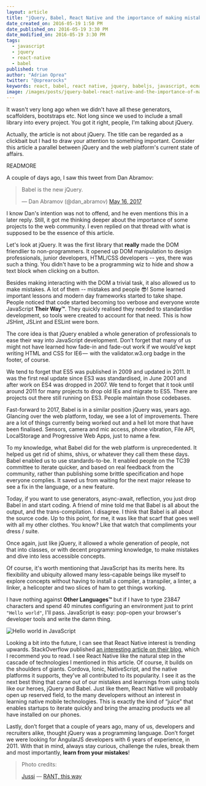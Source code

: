 ```yaml
---
layout: article
title: "jQuery, Babel, React Native and the importance of making mistakes"
date_created_on: 2016-05-19 1:50 PM
date_published_on: 2016-05-19 3:30 PM
date_modified_on: 2016-05-19 3:30 PM
tags:
  - javascript
  - jquery
  - react-native
  - babel
published: true
author: "Adrian Oprea"
twitter: "@oprearocks"
keywords: react, babel, react native, jquery, babeljs, javascript, ecmascript, es6, web platform, standards
image: /images/posts/jquery-babel-react-native-and-the-importance-of-making-mistakes/post.jpg
---
```


It wasn't very long ago when we didn't have all these generators, scaffolders, bootstraps etc. Not long since we used to include a small library into every project. You got it right, people, I'm talking about jQuery.

Actually, the article is not about jQuery. The title can be regarded as a clickbait but I had to draw your attention to something important. Consider this article a parallel between jQuery and the web platform's current state of affairs.

READMORE

A couple of days ago, I saw this tweet from Dan Abramov:

<blockquote class="twitter-tweet" data-lang="en"><p lang="und" dir="ltr">Babel is the new jQuery.</p>&mdash; Dan Abramov (@dan_abramov) <a href="https://twitter.com/dan_abramov/status/864519406231093249">May 16, 2017</a></blockquote>
<script async src="//platform.twitter.com/widgets.js" charset="utf-8"></script>

I know Dan's intention was not to offend, and he even mentions this in a later reply. Still, it got me thinking deeper about the importance of some projects to the web community. I even replied on that thread with what is supposed to be the essence of this article.

Let's look at jQuery. It was the first library that **really** made the DOM friendlier to non-programmers. It opened up DOM manipulation to design professionals, junior developers, HTML/CSS developers -- yes, there was such a thing. You didn't have to be a programming wiz to hide and show a text block when clicking on a button.

Besides making interacting with the DOM a trivial task, it also allowed us to make mistakes. A lot of them -- mistakes and people 😎! Some learned important lessons and modern day frameworks started to take shape. People noticed that code started becoming too verbose and everyone wrote JavaScript **Their Way&#8482;**. They quickly realised they needed to standardise development, so tools were created to account for that need. This is how JSHint, JSLint and ESLint were born.

The core idea is that jQuery enabled a whole generation of professionals to ease their way into JavaScript development. Don’t forget that many of us might not have learned how fade-in and fade-out work if we would’ve kept writing HTML and CSS for IE6 —  with the validator.w3.org badge in the footer, of course.

We tend to forget that ES5 was published in 2009 and updated in 2011. It was the first real update since ES3 was standardised, in June 2001 and after work on ES4 was dropped in 2007. We tend to forget that it took until around 2011 for many projects to drop old IEs and migrate to ES5. There are projects out there still running on ES3. People maintain those codebases.

Fast-forward to 2017, Babel is in a similar position jQuery was, years ago. Glancing over the web platform, today, we see a lot of improvements. There are a lot of things currently being worked out and a hell lot more that have been finalised. Sensors, camera and mic access, phone vibration, File API, LocalStorage and Progressive Web Apps, just to name a few.

To my knowledge, what Babel did for the web platform is unprecedented. It helped us get rid of shims, shivs, or whatever they call them these days. Babel enabled us to use standards-to-be. It enabled people on the TC39 committee to iterate quicker, and based on real feedback from the community, rather than publishing some brittle specification and hope everyone complies. It saved us from waiting for the next major release to see a fix in the language, or a new feature.

Today, if you want to use generators, async-await, reflection, you just drop Babel in and start coding. A friend of mine told me that Babel is all about the output, and the trans-compilation. I disagree. I think that Babel is all about the source code. Up to this point, for me, it was like that scarf that goes well with all my other clothes. You know? Like that watch that compliments your dress / suite.

Once again, just like jQuery, it allowed a whole generation of people, not that into classes, or with decent programming knowledge, to make mistakes and dive into less accessible concepts.

Of course, it's worth mentioning that JavaScript has its merits here. Its flexibility and ubiquity allowed many less-capable beings like myself to explore concepts without having to install a compiler, a transpiler, a linter, a linker, a helicopter and two slices of ham to get things working.

I have nothing against **Other Languages&#8482;** but if I have to type 23847 characters and spend 40 minutes configuring an environment just to print `"Hello world"`, I'll pass. JavaScript is easy: pop-open your browser's developer tools and write the damn thing.

![Hello world in JavaScript](/images/posts/jquery-babel-react-native-and-the-importance-of-making-mistakes/helloworld.png)

Looking a bit into the future, I can see that React Native interest is trending upwards. StackOverflow published [an interesting article on their blog](https://stackoverflow.blog/2017/05/16/exploring-state-mobile-development-stack-overflow-trends/), which I recommend you to read. I see React Native like the natural step in the cascade of technologies I mentioned in this article.
Of course, it builds on the shoulders of giants. Cordova, Ionic, NativeScript, and the native platforms it supports, they've all contributed to its popularity. I see it as the next best thing that came out of our mistakes and learnings from using tools like our heroes, jQuery and Babel. Just like them, React Native will probably open up reserved field, to the many developers without an interest in learning native mobile technologies. This is exactly the kind of “juice” that enables startups to iterate quickly and bring the amazing products we all have installed on our phones.

Lastly, don’t forget that a couple of years ago, many of us, developers and recruiters alike, thought jQuery was a programming language. Don’t forget we were looking for AngularJS developers with 6 years of experience, in 2011. With that in mind, always stay curious, challenge the rules, break them and most importantly, **learn from your mistakes**!

> Photo credits:
>
> [Jussi](https://www.flickr.com/photos/nesster/) &mdash; [RANT, this way](https://flic.kr/p/4nScvy)

